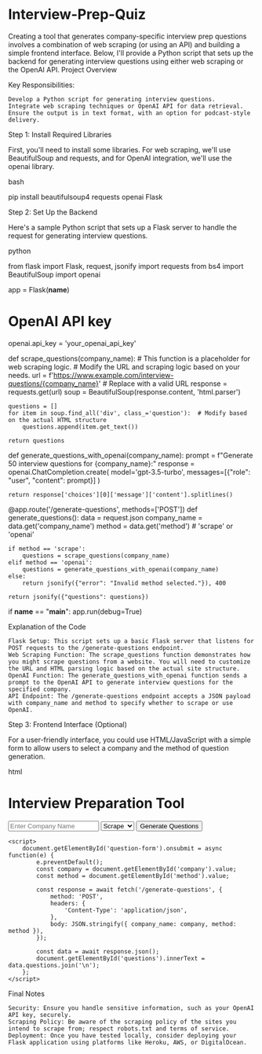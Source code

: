 # Interview-Prep-Quiz
Creating a tool that generates company-specific interview prep questions involves a combination of web scraping (or using an API) and building a simple frontend interface. Below, I'll provide a Python script that sets up the backend for generating interview questions using either web scraping or the OpenAI API.
Project Overview

Key Responsibilities:

    Develop a Python script for generating interview questions.
    Integrate web scraping techniques or OpenAI API for data retrieval.
    Ensure the output is in text format, with an option for podcast-style delivery.

Step 1: Install Required Libraries

First, you'll need to install some libraries. For web scraping, we'll use BeautifulSoup and requests, and for OpenAI integration, we'll use the openai library.

bash

pip install beautifulsoup4 requests openai Flask

Step 2: Set Up the Backend

Here's a sample Python script that sets up a Flask server to handle the request for generating interview questions.

python

from flask import Flask, request, jsonify
import requests
from bs4 import BeautifulSoup
import openai

app = Flask(__name__)

# OpenAI API key
openai.api_key = 'your_openai_api_key'

def scrape_questions(company_name):
    # This function is a placeholder for web scraping logic.
    # Modify the URL and scraping logic based on your needs.
    url = f'https://www.example.com/interview-questions/{company_name}'  # Replace with a valid URL
    response = requests.get(url)
    soup = BeautifulSoup(response.content, 'html.parser')
    
    questions = []
    for item in soup.find_all('div', class_='question'):  # Modify based on the actual HTML structure
        questions.append(item.get_text())
    
    return questions

def generate_questions_with_openai(company_name):
    prompt = f"Generate 50 interview questions for {company_name}:"
    response = openai.ChatCompletion.create(
        model='gpt-3.5-turbo',
        messages=[{"role": "user", "content": prompt}]
    )
    
    return response['choices'][0]['message']['content'].splitlines()

@app.route('/generate-questions', methods=['POST'])
def generate_questions():
    data = request.json
    company_name = data.get('company_name')
    method = data.get('method')  # 'scrape' or 'openai'

    if method == 'scrape':
        questions = scrape_questions(company_name)
    elif method == 'openai':
        questions = generate_questions_with_openai(company_name)
    else:
        return jsonify({"error": "Invalid method selected."}), 400

    return jsonify({"questions": questions})

if __name__ == "__main__":
    app.run(debug=True)

Explanation of the Code

    Flask Setup: This script sets up a basic Flask server that listens for POST requests to the /generate-questions endpoint.
    Web Scraping Function: The scrape_questions function demonstrates how you might scrape questions from a website. You will need to customize the URL and HTML parsing logic based on the actual site structure.
    OpenAI Function: The generate_questions_with_openai function sends a prompt to the OpenAI API to generate interview questions for the specified company.
    API Endpoint: The /generate-questions endpoint accepts a JSON payload with company_name and method to specify whether to scrape or use OpenAI.

Step 3: Frontend Interface (Optional)

For a user-friendly interface, you could use HTML/JavaScript with a simple form to allow users to select a company and the method of question generation.

html

<!DOCTYPE html>
<html lang="en">
<head>
    <meta charset="UTF-8">
    <meta name="viewport" content="width=device-width, initial-scale=1.0">
    <title>Interview Prep Tool</title>
</head>
<body>
    <h1>Interview Preparation Tool</h1>
    <form id="question-form">
        <input type="text" id="company" placeholder="Enter Company Name" required>
        <select id="method">
            <option value="scrape">Scrape</option>
            <option value="openai">OpenAI</option>
        </select>
        <button type="submit">Generate Questions</button>
    </form>
    <div id="questions"></div>

    <script>
        document.getElementById('question-form').onsubmit = async function(e) {
            e.preventDefault();
            const company = document.getElementById('company').value;
            const method = document.getElementById('method').value;
            
            const response = await fetch('/generate-questions', {
                method: 'POST',
                headers: {
                    'Content-Type': 'application/json',
                },
                body: JSON.stringify({ company_name: company, method: method }),
            });

            const data = await response.json();
            document.getElementById('questions').innerText = data.questions.join('\n');
        };
    </script>
</body>
</html>

Final Notes

    Security: Ensure you handle sensitive information, such as your OpenAI API key, securely.
    Scraping Policy: Be aware of the scraping policy of the sites you intend to scrape from; respect robots.txt and terms of service.
    Deployment: Once you have tested locally, consider deploying your Flask application using platforms like Heroku, AWS, or DigitalOcean.
